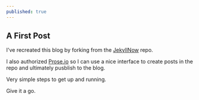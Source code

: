```yaml
---
published: true
---
```


## A First Post

I've recreated this blog by forking from the [JekyllNow](https://github.com/barryclark/www.jekyllnow.com) repo.

I also authorized [Prose.io](http://prose.io/#about) so I can use a nice interface to create posts in the repo and ultimately pusblish to the blog.

Very simple steps to get up and running. 

Give it a go.